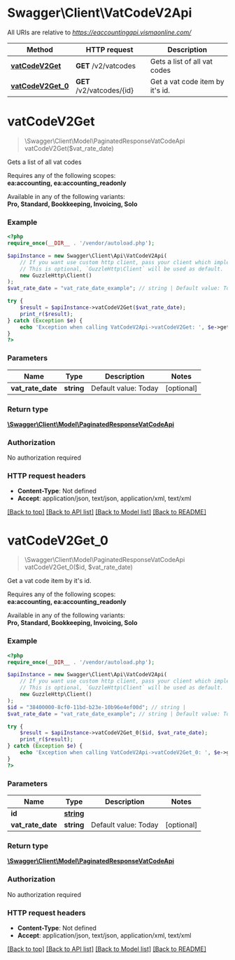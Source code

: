 # Swagger\Client\VatCodeV2Api

All URIs are relative to *https://eaccountingapi.vismaonline.com/*

Method | HTTP request | Description
------------- | ------------- | -------------
[**vatCodeV2Get**](VatCodeV2Api.md#vatcodev2get) | **GET** /v2/vatcodes | Gets a list of all vat codes
[**vatCodeV2Get_0**](VatCodeV2Api.md#vatcodev2get_0) | **GET** /v2/vatcodes/{id} | Get a vat code item by it&#x27;s id.

# **vatCodeV2Get**
> \Swagger\Client\Model\PaginatedResponseVatCodeApi vatCodeV2Get($vat_rate_date)

Gets a list of all vat codes

<p>Requires any of the following scopes: <br><b>ea:accounting, ea:accounting_readonly</b></p><p>Available in any of the following variants: <br><b>Pro, Standard, Bookkeeping, Invoicing, Solo</b></p>

### Example
```php
<?php
require_once(__DIR__ . '/vendor/autoload.php');

$apiInstance = new Swagger\Client\Api\VatCodeV2Api(
    // If you want use custom http client, pass your client which implements `GuzzleHttp\ClientInterface`.
    // This is optional, `GuzzleHttp\Client` will be used as default.
    new GuzzleHttp\Client()
);
$vat_rate_date = "vat_rate_date_example"; // string | Default value: Today

try {
    $result = $apiInstance->vatCodeV2Get($vat_rate_date);
    print_r($result);
} catch (Exception $e) {
    echo 'Exception when calling VatCodeV2Api->vatCodeV2Get: ', $e->getMessage(), PHP_EOL;
}
?>
```

### Parameters

Name | Type | Description  | Notes
------------- | ------------- | ------------- | -------------
 **vat_rate_date** | **string**| Default value: Today | [optional]

### Return type

[**\Swagger\Client\Model\PaginatedResponseVatCodeApi**](../Model/PaginatedResponseVatCodeApi.md)

### Authorization

No authorization required

### HTTP request headers

 - **Content-Type**: Not defined
 - **Accept**: application/json, text/json, application/xml, text/xml

[[Back to top]](#) [[Back to API list]](../../README.md#documentation-for-api-endpoints) [[Back to Model list]](../../README.md#documentation-for-models) [[Back to README]](../../README.md)

# **vatCodeV2Get_0**
> \Swagger\Client\Model\PaginatedResponseVatCodeApi vatCodeV2Get_0($id, $vat_rate_date)

Get a vat code item by it's id.

<p>Requires any of the following scopes: <br><b>ea:accounting, ea:accounting_readonly</b></p><p>Available in any of the following variants: <br><b>Pro, Standard, Bookkeeping, Invoicing, Solo</b></p>

### Example
```php
<?php
require_once(__DIR__ . '/vendor/autoload.php');

$apiInstance = new Swagger\Client\Api\VatCodeV2Api(
    // If you want use custom http client, pass your client which implements `GuzzleHttp\ClientInterface`.
    // This is optional, `GuzzleHttp\Client` will be used as default.
    new GuzzleHttp\Client()
);
$id = "38400000-8cf0-11bd-b23e-10b96e4ef00d"; // string | 
$vat_rate_date = "vat_rate_date_example"; // string | Default value: Today

try {
    $result = $apiInstance->vatCodeV2Get_0($id, $vat_rate_date);
    print_r($result);
} catch (Exception $e) {
    echo 'Exception when calling VatCodeV2Api->vatCodeV2Get_0: ', $e->getMessage(), PHP_EOL;
}
?>
```

### Parameters

Name | Type | Description  | Notes
------------- | ------------- | ------------- | -------------
 **id** | [**string**](../Model/.md)|  |
 **vat_rate_date** | **string**| Default value: Today | [optional]

### Return type

[**\Swagger\Client\Model\PaginatedResponseVatCodeApi**](../Model/PaginatedResponseVatCodeApi.md)

### Authorization

No authorization required

### HTTP request headers

 - **Content-Type**: Not defined
 - **Accept**: application/json, text/json, application/xml, text/xml

[[Back to top]](#) [[Back to API list]](../../README.md#documentation-for-api-endpoints) [[Back to Model list]](../../README.md#documentation-for-models) [[Back to README]](../../README.md)

